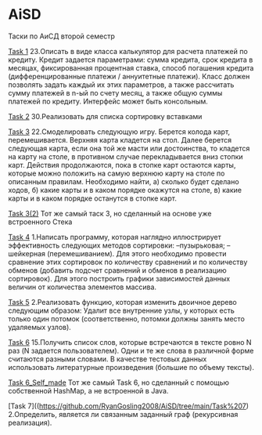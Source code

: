 # AiSD
Таски по АиСД второй семестр

[Task 1](https://github.com/RyanGosling2008/AiSD/tree/main/Task%201) 
23.Описать в виде класса калькулятор для расчета платежей по кредиту. Кредит задается параметрами: сумма кредита, 
срок кредита в месяцах, фиксированная процентная ставка, способ погашения кредита (дифференцированные платежи / аннуитетные платежи). 
Класс должен позволять задать каждый их этих параметров, а также рассчитать сумму платежей в n-ый по счету месяц, а также общую суммы платежей по кредиту. 
Интерфейс может быть консольным.

[Task 2](https://github.com/RyanGosling2008/AiSD/tree/main/Task%202)
30.Реализовать для списка сортировку вставками

[Task 3](https://github.com/RyanGosling2008/AiSD/tree/main/Task%203)
22.Смоделировать следующую игру. Берется колода карт, перемешивается. Верхняя карта кладется на стол. Далее берется следующая карта, если она той же масти или достоинства, то кладется на карту на столе, в противном случае перекладывается вниз стопки карт. Действия продолжаются, пока в стопке карт остаются карты, которые можно положить на самую верхнюю карту на столе по описанным правилам. Необходимо найти, а) сколько будет сделано ходов, б) какие карты и в каком порядке окажутся на столе, в) какие карты и в каком порядке останутся в стопке карт.

[Task 3(2)](https://github.com/RyanGosling2008/AiSD/tree/main/Task%203%20(2)) 
Тот же самый таск 3, но сделанный на основе уже встроенного Стека

[Task 4](https://github.com/RyanGosling2008/AiSD/tree/main/Task%204)
1.Написать программу, которая наглядно иллюстрирует эффективность следующих методов сортировки: –пузырьковая; –шейкерная (перемешиванием).
Для этого необходимо провести сравнение этих сортировок по количеству сравнений и по количеству обменов (добавить подсчет сравнений и обменов в реализацию сортировок). 
Для этого построить графики зависимостей данных величин от количества элементов массива.

[Task 5](https://github.com/RyanGosling2008/AiSD/tree/main/Task%205) 
2.Реализовать функцию, которая изменить двоичное дерево следующим образом: Удалит все внутренние узлы, у которых есть только один потомок 
(соответственно, потомки должны занять место удаляемых узлов).

[Task 6](https://github.com/RyanGosling2008/AiSD/tree/main/Task%206) 
15.Получить список слов, которые встречаются в тексте ровно N раз (N задается пользователем).
Одни и те же слова в различной форме считаются разными словами. В качестве тестовых данных использовать литературные произведения (большие по объему тексты).

[Task 6_Self_made](https://github.com/RyanGosling2008/AiSD/tree/main/Task6_Self_made)
Тот же самый Task 6, но сделанный с помощью собственной HashMap, а не встроенной в Java.

[Task 7]((https://github.com/RyanGosling2008/AiSD/tree/main/Task%207)
2.Определить, является ли связанным заданный граф (рекурсивная реализация).
